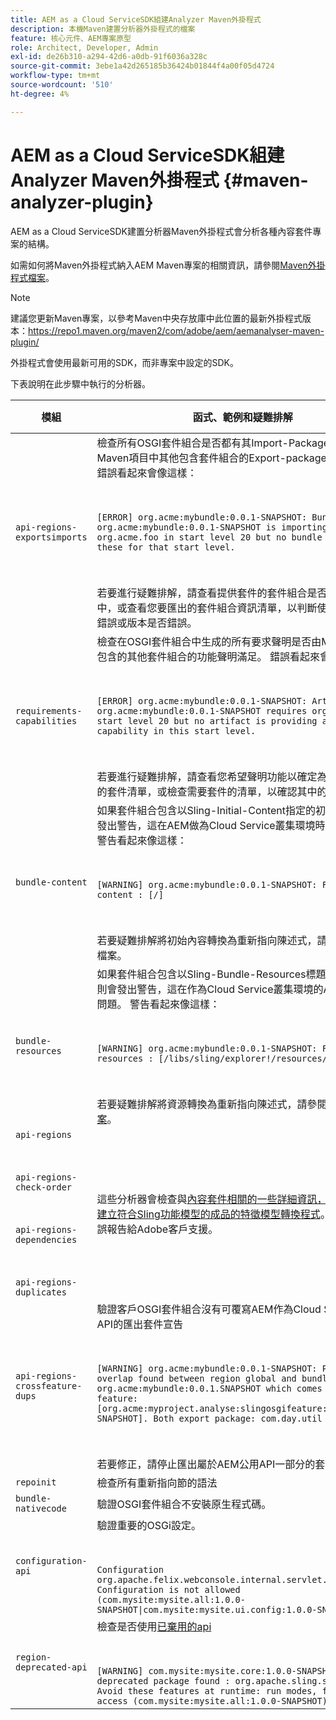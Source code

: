 ```yaml
---
title: AEM as a Cloud ServiceSDK組建Analyzer Maven外掛程式
description: 本機Maven建置分析器外掛程式的檔案
feature: 核心元件、AEM專案原型
role: Architect, Developer, Admin
exl-id: de26b310-a294-42d6-a0db-91f6036a328c
source-git-commit: 3ebe1a42d265185b36424b01844f4a00f05d4724
workflow-type: tm+mt
source-wordcount: '510'
ht-degree: 4%

---
```


# AEM as a Cloud ServiceSDK組建Analyzer Maven外掛程式 {#maven-analyzer-plugin}

AEM as a Cloud ServiceSDK建置分析器Maven外掛程式會分析各種內容套件專案的結構。

如需如何將Maven外掛程式納入AEM Maven專案的相關資訊，請參閱[Maven外掛程式檔案](https://github.com/adobe/aemanalyser-maven-plugin/blob/main/aemanalyser-maven-plugin/README.md)。

>[!NOTE]
>
>建議您更新Maven專案，以參考Maven中央存放庫中此位置的最新外掛程式版本：https://repo1.maven.org/maven2/com/adobe/aem/aemanalyser-maven-plugin/

外掛程式會使用最新可用的SDK，而非專案中設定的SDK。

下表說明在此步驟中執行的分析器。<!-- Note that some are executed in the local SDK, while others are only executed during the Cloud Manager pipeline deployment. -->

| 模組 | 函式、範例和疑難排解 | 本機SDK | Cloud Manager |
|---|---|---|---|
| `api-regions-exportsimports` | 檢查所有OSGI套件組合是否都有其Import-Package聲明由Maven項目中其他包含套件組合的Export-package聲明滿足。 錯誤看起來會像這樣： <p> </p> `[ERROR] org.acme:mybundle:0.0.1-SNAPSHOT: Bundle org.acme:mybundle:0.0.1-SNAPSHOT is importing package(s) org.acme.foo in start level 20 but no bundle is exporting these for that start level.`<p> </p>若要進行疑難排解，請查看提供套件的套件組合是否包含在部署中，或查看您要匯出的套件組合資訊清單，以判斷使用的名稱是否錯誤或版本是否錯誤。 | 是 | 是 |
| `requirements-capabilities` | 檢查在OSGI套件組合中生成的所有要求聲明是否由Maven項目中包含的其他套件組合的功能聲明滿足。 錯誤看起來會像這樣： <p> </p> `[ERROR] org.acme:mybundle:0.0.1-SNAPSHOT: Artifact org.acme:mybundle:0.0.1-SNAPSHOT requires org.foo.bar in start level 20 but no artifact is providing a matching capability in this start level.`<p> </p> 若要進行疑難排解，請查看您希望聲明功能以確定為何缺少該功能的套件清單，或檢查需要套件的清單，以確認其中的要求正確。 | 是 | 是 |
| `bundle-content` | 如果套件組合包含以Sling-Initial-Content指定的初始內容，則會發出警告，這在AEM做為Cloud Service叢集環境時會造成問題。 警告看起來像這樣： <p> </p> `[WARNING] org.acme:mybundle:0.0.1-SNAPSHOT: Found initial content : [/]` <p> </p>若要疑難排解將初始內容轉換為重新指向陳述式，請參閱重新指向檔案。 | 是 | 是 |
| `bundle-resources` | 如果套件組合包含以Sling-Bundle-Resources標題指定的資源，則會發出警告，這在作為Cloud Service叢集環境的AEM中會造成問題。 警告看起來像這樣：<p> </p> `[WARNING] org.acme:mybundle:0.0.1-SNAPSHOT: Found bundle resources : [/libs/sling/explorer!/resources/explorer]`<p> </p> 若要疑難排解將資源轉換為重新指向陳述式，請參閱[重新指向檔案](https://experienceleague.adobe.com/docs/experience-manager-cloud-service/implementing/developing/aem-project-content-package-structure.html?lang=en#repo-init)。 | 是 | 是 |
| `api-regions`<p> </p>`api-regions-check-order`<p> </p>`api-regions-dependencies`<p> </p>`api-regions-duplicates` | 這些分析器會檢查與[內容套件相關的一些詳細資訊，這些套件用於建立符合Sling功能模型的成品的特徵模型轉換程式](https://experienceleague.adobe.com/docs/experience-manager-cloud-service/implementing/deploying/overview.html?lang=en#deploying)。 應將任何錯誤報告給Adobe客戶支援。 | 是 | 是 |
| `api-regions-crossfeature-dups` | 驗證客戶OSGI套件組合沒有可覆寫AEM作為Cloud Service公用API的匯出套件宣告<p> </p>`[WARNING] org.acme:mybundle:0.0.1-SNAPSHOT: Package overlap found between region global and bundle org.acme:mybundle:0.0.1.SNAPSHOT which comes from feature: [org.acme:myproject.analyse:slingosgifeature:0.0.1-SNAPSHOT]. Both export package: com.day.util`<p> </p>若要修正，請停止匯出屬於AEM公用API一部分的套件。 | 是 | 是 |
| `repoinit` | 檢查所有重新指向節的語法 | 是 | 是 |
| `bundle-nativecode` | 驗證OSGI套件組合不安裝原生程式碼。 | 是 | 是 |
| `configuration-api` | 驗證重要的OSGi設定。 <p> </p> `Configuration org.apache.felix.webconsole.internal.servlet.OsgiManager: Configuration is not allowed (com.mysite:mysite.all:1.0.0-SNAPSHOT\|com.mysite:mysite.ui.config:1.0.0-SNAPSHOT)` | 是 | 是 |
| `region-deprecated-api` | 檢查是否使用[已棄用的api](https://experienceleague.adobe.com/docs/experience-manager-cloud-service/release-notes/deprecated-apis.html) <p> </p>`[WARNING] com.mysite:mysite.core:1.0.0-SNAPSHOT: Usage of deprecated package found : org.apache.sling.settings : Avoid these features at runtime: run modes, file system access (com.mysite:mysite.all:1.0.0-SNAPSHOT)` | 是 | 是 |

